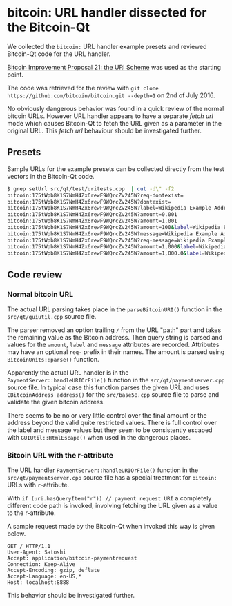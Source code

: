 # bitcoin: URL handler dissected for the Bitcoin-Qt

We collected the `bitcoin:` URL handler example presets and reviewed
Bitcoin-Qt code for the URL handler.

[Bitcoin Improvement Proposal 21: the URI Scheme](https://github.com/bitcoin/bips/blob/master/bip-0021.mediawiki)
was used as the starting point.

The code was retrieved for the review with
`git clone https://github.com/bitcoin/bitcoin.git --depth=1` on
2nd of July 2016.

No obviously dangerous behavior was found in a quick review of
the normal bitcoin URLs. However URL handler appears to have
a separate *fetch url* mode which causes Bitcoin-Qt to fetch
the URL given as a parameter in the original URL. This
*fetch url* behaviour should be investigated further.

## Presets

Sample URLs for the example presets can be collected directly from the
test vectors in the Bitcoin-Qt code.

```sh
$ grep setUrl src/qt/test/uritests.cpp  | cut -d\" -f2
bitcoin:175tWpb8K1S7NmH4Zx6rewF9WQrcZv245W?req-dontexist=
bitcoin:175tWpb8K1S7NmH4Zx6rewF9WQrcZv245W?dontexist=
bitcoin:175tWpb8K1S7NmH4Zx6rewF9WQrcZv245W?label=Wikipedia Example Address
bitcoin:175tWpb8K1S7NmH4Zx6rewF9WQrcZv245W?amount=0.001
bitcoin:175tWpb8K1S7NmH4Zx6rewF9WQrcZv245W?amount=1.001
bitcoin:175tWpb8K1S7NmH4Zx6rewF9WQrcZv245W?amount=100&label=Wikipedia Example
bitcoin:175tWpb8K1S7NmH4Zx6rewF9WQrcZv245W?message=Wikipedia Example Address
bitcoin:175tWpb8K1S7NmH4Zx6rewF9WQrcZv245W?req-message=Wikipedia Example Address
bitcoin:175tWpb8K1S7NmH4Zx6rewF9WQrcZv245W?amount=1,000&label=Wikipedia Example
bitcoin:175tWpb8K1S7NmH4Zx6rewF9WQrcZv245W?amount=1,000.0&label=Wikipedia Example
```

## Code review

### Normal bitcoin URL

The actual URL parsing takes place in the `parseBitcoinURI()` function in the
`src/qt/guiutil.cpp` source file.

The parser removed an option trailing `/` from the URL "path" part and
takes the remaining value as the Bitcoin address. Then query string is parsed
and values for the `amount`, `label` and `message` attributes are recorded.
Attributes may have an optional `req-` prefix in their names. The amount is parsed
using `BitcoinUnits::parse()` function.

Apparently the actual URL handler is in the `PaymentServer::handleURIOrFile()`
function in the `src/qt/paymentserver.cpp` source file. In typical case this
function parses the given URL and uses `CBitcoinAddress address()` for
the `src/base58.cpp` source file to parse and validate the given bitcoin address.

There seems to be no or very little control over the final amount or the address
beyond the valid quite restricted values. There is full control over the label
and message values but they seem to be consistently escaped with `GUIUtil::HtmlEscape()`
when used in the dangerous places.

### Bitcoin URL with the r-attribute

The URL handler `PaymentServer::handleURIOrFile()` function in the `src/qt/paymentserver.cpp`
source file has a special treatment for `bitcoin:` URLs with `r`-attribute.

With `if (uri.hasQueryItem("r")) // payment request URI` a completely different
code path is invoked, involving fetching the URL given as a value to the r-attribute.

A sample request made by the Bitcoin-Qt when invoked this way is given below.

```
GET / HTTP/1.1
User-Agent: Satoshi
Accept: application/bitcoin-paymentrequest
Connection: Keep-Alive
Accept-Encoding: gzip, deflate
Accept-Language: en-US,*
Host: localhost:8888
```

This behavior should be investigated further.
